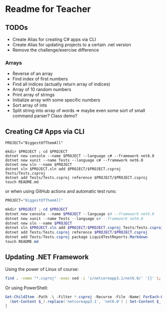 # Readme for Teacher

## TODOs

* Create Alias for creating C# apps via CLI
* Create Alias for updating projects to a certain .net version
* Remove the challenge/exercise difference

### Arrays

* Reverse of an array
* Find index of first numbers
* Find all indices (actually return array of indices)
* Array of 10 random numbers
* Print array of strings
* Initialize array with some specific numbers
* Sort array of ints
* Split string into array of words => maybe even some sort of small command parser? Class demo?

## Creating C# Apps via CLI

```shell
PROJECT="BiggestOfThemAll"

mkdir $PROJECT ; cd $PROJECT
dotnet new console --name $PROJECT --language c# --framework net6.0
dotnet new xunit --name Tests --language c# --framework net6.0
dotnet new sln --name $PROJECT
dotnet sln $PROJECT.sln add $PROJECT/$PROJECT.csproj Tests/Tests.csproj
dotnet add Tests/Tests.csproj reference $PROJECT/$PROJECT.csproj
touch README.md
```

or when using GitHub actions and automatic test runs:

```powershell
PROJECT="BiggestOfThemAll"

mkdir $PROJECT ; cd $PROJECT
dotnet new console --name $PROJECT --language c# --framework net6.0
dotnet new xunit --name Tests --language c# --framework net6.0
dotnet new sln --name $PROJECT
dotnet sln $PROJECT.sln add $PROJECT/$PROJECT.csproj Tests/Tests.csproj
dotnet add Tests/Tests.csproj reference $PROJECT/$PROJECT.csproj
dotnet add Tests/Tests.csproj package LiquidTestReports.Markdown
touch README.md
```

## Updating .NET Framework

Using the power of Linux of course:

```bash
find . -name "*.csproj" -exec sed -i 's/netcoreapp3.1/net6.0/' '{}' \;
```

Or using PowerShell:

```powershell
Get-ChildItem -Path .\ -Filter *.csproj -Recurse -File -Name| ForEach-Object {
  (Get-Content $_).replace('netcoreapp3.1', 'net6.0') | Set-Content $_
}
```
